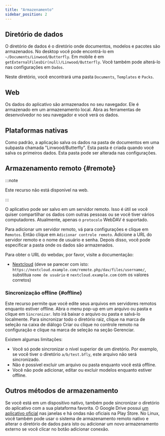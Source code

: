 ```yaml
---
title: "Armazenamento"
sidebar_position: 2
---
```


## Diretório de dados

O diretório de dados é o diretório onde documentos, modelos e pacotes são armazenados. No desktop você pode encontrá-lo em `~/Documents/Linwood/Butterfly`. Em mobile é em `getExternalFilesDir(null)/Linwood/Butterfly`. Você também pode alterá-lo nas configurações em `Dados`.

Neste diretório, você encontrará uma pasta `Documents`, `Templates` e `Packs`.

## Web

Os dados do aplicativo são armazenados no seu navegador. Ele é armazenado em um armazenamento local. Abra as ferramentas de desenvolvedor no seu navegador e você verá os dados.

## Plataformas nativas

Como padrão, a aplicação salva os dados na pasta de documentos em uma subpasta chamada "Linwood/Butterfly". Esta pasta é criada quando você salva os primeiros dados. Esta pasta pode ser alterada nas configurações.

## Armazenamento remoto {#remote}

:::note

Este recurso não está disponível na web.

:::

O aplicativo pode ser salvo em um servidor remoto. Isso é útil se você quiser compartilhar os dados com outras pessoas ou se você tiver vários computadores. Atualmente, apenas o `protocolo` WebDAV é suportado.

Para adicionar um servidor remoto, vá para configurações e clique em `Remotos`. Então clique em `Adicionar controle remoto`. Adicione a URL do servidor remoto e o nome de usuário e senha. Depois disso, você pode especificar a pasta onde os dados são armazenados.

Para obter o URL do webdav, por favor, visite a documentação:

* [Nextcloud](https://docs.nextcloud.com/server/latest/user_manual/en/files/access_webdav.html) (deve se parecer com isto: `https://nextcloud.example.com/remote.php/dav/files/username/`, substitua `nome de usuário` e `nextcloud.example.com` com os valores corretos)

### Sincronização offline {#offline}

Este recurso permite que você edite seus arquivos em servidores remotos enquanto estiver offline. Abra o menu pop-up em um arquivo ou pasta e clique em `Sincronizar`. Isto irá baixar o arquivo ou pasta e salvá-lo localmente. Para sincronizar todo o diretório raiz, clique na marca de seleção na caixa de diálogo Criar ou clique no controle remoto na configuração e clique na marca de seleção na seção Gerenciar.

Existem algumas limitações:

* Você só pode sincronizar o nível superior de um diretório. Por exemplo, se você tiver o diretório `a/b/test.bfly`, este arquivo não será sincronizado.
* Não é possível excluir um arquivo ou pasta enquanto você está offline.
* Você não pode adicionar, editar ou excluir modelos enquanto estiver offline.

## Outros métodos de armazenamento

Se você está em um dispositivo nativo, também pode sincronizar o diretório do aplicativo com a sua plataforma favorita. O Google Drive possui [um aplicativo oficial](https://www.google.com/drive/download/) nas janelas e há ondas não oficiais na Play Store. No Linux, você também pode usar o sistema de armazenamento remoto nativo e alterar o diretório de dados para isto ou adicionar um novo armazenamento externo se você clicar no botão adicionar conexão.
